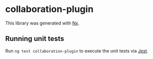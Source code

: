 # collaboration-plugin

This library was generated with [Nx](https://nx.dev).

## Running unit tests

Run `ng test collaboration-plugin` to execute the unit tests via [Jest](https://jestjs.io).
